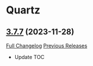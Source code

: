 # Quartz

## [3.7.7](https://github.com/Nevcairiel/Quartz/tree/3.7.7) (2023-11-28)
[Full Changelog](https://github.com/Nevcairiel/Quartz/compare/3.7.6...3.7.7) [Previous Releases](https://github.com/Nevcairiel/Quartz/releases)

- Update TOC  
